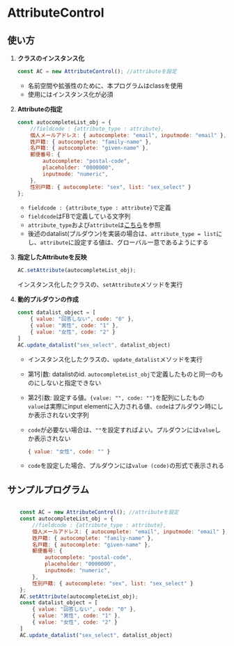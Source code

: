 # AttributeControl

## 使い方

1. **クラスのインスタンス化**

    ```js
    const AC = new AttributeControl(); //attributeを設定
    ```

    - 名前空間や拡張性のために、本プログラムはclassを使用
    - 使用にはインスタンス化が必須
2. **Attributeの指定**

    ```js
    const autocompleteList_obj = {
        //fieldcode : {attribute_type : attribute},
        個人メールアドレス: { autocomplete: "email", inputmode: "email" },
        姓戸籍: { autocomplete: "family-name" },
        名戸籍: { autocomplete: "given-name" },
        郵便番号: {
            autocomplete: "postal-code",
            placeholder: "0000000",
            inputmode: "numeric",
        },
        性別戸籍: { autocomplete: "sex", list: "sex_select" }
    };
    ```

    - `fieldcode : {attribute_type : attribute}`で定義
    - `fieldcode`はFBで定義している文字列
    - `attribute_type`および`attribute`は[こちら](https://developer.mozilla.org/ja/docs/Web/HTML/Attributes)を参照
    - 後述のdatalist(プルダウン)を実装の場合は、`attribute_type = list`にし、`attribute`に設定する値は、グローバル一意であるようにする

3. **指定したAttributeを反映**

    ```js
    AC.setAttribute(autocompleteList_obj);
    ```

    インスタンス化したクラスの、`setAttribute`メソッドを実行

4. **動的プルダウンの作成**

    ```js
    const datalist_object = [
        { value: "回答しない", code: "0" }, 
        { value: "男性", code: "1" }, 
        { value: "女性", code: "2" }
    ]
    AC.update_datalist("sex_select", datalist_object)
    ```

    - インスタンス化したクラスの、`update_datalist`メソッドを実行
    - 第1引数: datalistのid. `autocompleteList_obj`で定義したものと同一のものにしないと指定できない
    - 第2引数: 設定する値。`{value: "", code: ""}`を配列にしたもの  
    `value`は実際にinput elementに入力される値、`code`はプルダウン時にしか表示されない文字列
    - `code`が必要ない場合は、`""`を設定すればよい。プルダウンには`value`しか表示されない

        ```js
        { value: "女性", code: "" }
        ```
    - `code`を設定した場合、プルダウンには`value (code)`の形式で表示される


## サンプルプログラム

```js

    const AC = new AttributeControl(); //attributeを設定
    const autocompleteList_obj = {
        //fieldcode : {attribute_type : attribute},
        個人メールアドレス: { autocomplete: "email", inputmode: "email" },
        姓戸籍: { autocomplete: "family-name" },
        名戸籍: { autocomplete: "given-name" },
        郵便番号: {
            autocomplete: "postal-code",
            placeholder: "0000000",
            inputmode: "numeric",
        },
        性別戸籍: { autocomplete: "sex", list: "sex_select" }
    };
    AC.setAttribute(autocompleteList_obj);
    const datalist_object = [
        { value: "回答しない", code: "0" }, 
        { value: "男性", code: "1" }, 
        { value: "女性", code: "2" }
    ]
    AC.update_datalist("sex_select", datalist_object)
```
